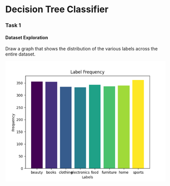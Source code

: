 # Decision Tree Classifier

### Task 1

#### Dataset Exploration

Draw a graph that shows the distribution of the various labels across the entire dataset.

![graph obtained](label_freq_graph.png)
